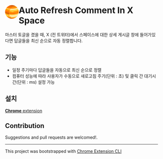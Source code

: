 # <img src="public/icons/icon_48.png" width="45" align="left"> Auto Refresh Comment In X Space

마스터 토글을 켰을 때, X (전 트위터)에서 스페이스에 대한 상세 게시글 창에 들어가있다면 답글들을 최신 순으로 자동 정렬합니다.

## 기능

- 일정 주기마다 답글들을 자동으로 최신 순으로 정렬
- 컴퓨터 성능에 따라 사용자가 수동으로 새로고침 주기(단위 : 초) 및 클릭 간 대기시간(단위 : ms) 설정 가능

## 설치

[**Chrome** extension]()

## Contribution

Suggestions and pull requests are welcomed!.

---

This project was bootstrapped with [Chrome Extension CLI](https://github.com/dutiyesh/chrome-extension-cli)

